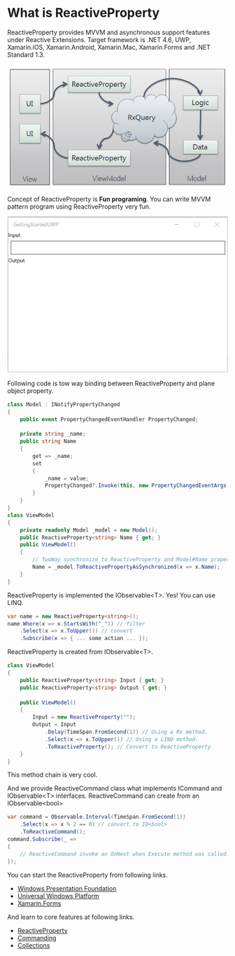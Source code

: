 # What is ReactiveProperty

ReactiveProperty provides MVVM and asynchronous support features under Reactive Extensions. Target framework is .NET 4.6, UWP, Xamarin.iOS, Xamarin.Android, Xamarin.Mac, Xamarin.Forms and .NET Standard 1.3.

![Summary](images/rpsummary.png)

Concept of ReactiveProperty is <b>Fun programing</b>.
You can write MVVM pattern program using ReactiveProperty very fun.

![UWP](images/launch-uwp-app.gif)

Following code is tow way binding between ReactiveProperty and plane object property.

```cs
class Model : INotifyPropertyChanged
{
    public event PropertyChangedEventHandler PropertyChanged;

    private string _name;
    public string Name
    {
        get => _name;
        set
        {
            _name = value;
            PropertyChanged?.Invoke(this, new PropertyChangedEventArgs(nameof(Name)));
        }
    }
}
class ViewModel
{
    private readonly Model _model = new Model();
    public ReactiveProperty<string> Name { get; }
    public ViewModel()
    {
        // TwoWay synchronize to ReactiveProperty and Model#Name property.
        Name = _model.ToReactivePropertyAsSynchronized(x => x.Name);
    }
}
```

ReactiveProperty is implemented the IObservable&lt;T&gt;. Yes! You can use LINQ.

```cs
var name = new ReactiveProperty<string>();
name.Where(x => x.StartsWith("_")) // filter
    .Select(x => x.ToUpper()) // convert
    .Subscribe(x => { ... some action ... });
```

ReactiveProperty is created from IObservable&lt;T&gt;. 

```cs
class ViewModel
{
    public ReactiveProperty<string> Input { get; }
    public ReactiveProperty<string> Output { get; }

    public ViewModel()
    {
        Input = new ReactiveProperty("");
        Output = Input
            .Delay(TimeSpan.FromSecond(1)) // Using a Rx method.
            .Select(x => x.ToUpper()) // Using a LINQ method.
            .ToReactiveProperty(); // Convert to ReactiveProperty
    }
}
```

This method chain is very cool.

And we provide ReactiveCommand class what implements ICommand and IObservable&lt;T&gt; interfaces. ReactiveCommand can create from an IObservable&lt;bool&gt;

```cs
var command = Observable.Interval(TimeSpan.FromSecond(1))
    .Select(x => x % 2 == 0) // convert to IO<bool>
    .ToReactiveCommand();
command.Subscribe(_ =>
{
    // ReactiveCommand invoke an OnNext when Execute method was called.
});
```

You can start the ReactiveProperty from following links.

- [Windows Presentation Foundation](getting-started/wpf.md)
- [Universal Windows Platform](getting-started/uwp.md)
- [Xamarin.Forms](getting-started/xf.md)

And learn to core features at following links.

- [ReactiveProperty](features/ReactiveProperty.md)
- [Commanding](features/Commanding.md)
- [Collections](features/Collections.md)
